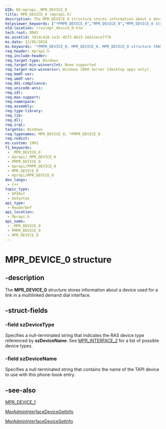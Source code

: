 ```yaml
---
UID: NS:mprapi._MPR_DEVICE_0
title: MPR_DEVICE_0 (mprapi.h)
description: The MPR_DEVICE_0 structure stores information about a device used for a link in a multilinked demand dial interface.
helpviewer_keywords: ["*PMPR_DEVICE_0","MPR_DEVICE_0","MPR_DEVICE_0 structure [RAS]","PMPR_DEVICE_0","PMPR_DEVICE_0 structure pointer [RAS]","_mpr_mpr_device_0","mprapi/MPR_DEVICE_0","mprapi/PMPR_DEVICE_0","rras.mpr_device_0"]
old-location: rras\mpr_device_0.htm
tech.root: RRAS
ms.assetid: 1814c428-1a3c-45f3-8b15-182e1eceff7b
ms.date: 12/05/2018
ms.keywords: '*PMPR_DEVICE_0, MPR_DEVICE_0, MPR_DEVICE_0 structure [RAS], PMPR_DEVICE_0, PMPR_DEVICE_0 structure pointer [RAS], _mpr_mpr_device_0, mprapi/MPR_DEVICE_0, mprapi/PMPR_DEVICE_0, rras.mpr_device_0'
req.header: mprapi.h
req.include-header: 
req.target-type: Windows
req.target-min-winverclnt: None supported
req.target-min-winversvr: Windows 2000 Server [desktop apps only]
req.kmdf-ver: 
req.umdf-ver: 
req.ddi-compliance: 
req.unicode-ansi: 
req.idl: 
req.max-support: 
req.namespace: 
req.assembly: 
req.type-library: 
req.lib: 
req.dll: 
req.irql: 
targetos: Windows
req.typenames: MPR_DEVICE_0, *PMPR_DEVICE_0
req.redist: 
ms.custom: 19H1
f1_keywords:
 - _MPR_DEVICE_0
 - mprapi/_MPR_DEVICE_0
 - PMPR_DEVICE_0
 - mprapi/PMPR_DEVICE_0
 - MPR_DEVICE_0
 - mprapi/MPR_DEVICE_0
dev_langs:
 - c++
topic_type:
 - APIRef
 - kbSyntax
api_type:
 - HeaderDef
api_location:
 - Mprapi.h
api_name:
 - _MPR_DEVICE_0
 - PMPR_DEVICE_0
 - MPR_DEVICE_0
---
```


# MPR_DEVICE_0 structure


## -description

The 
<b>MPR_DEVICE_0</b> structure stores information about a device used for a link in a multilinked demand dial interface.

## -struct-fields

### -field szDeviceType

Specifies a null-terminated string that indicates the RAS device type referenced by <b>szDeviceName</b>. See 
<a href="/windows/desktop/api/mprapi/ns-mprapi-mpr_interface_2">MPR_INTERFACE_2</a> for a list of possible device types.

### -field szDeviceName

Specifies a null-terminated string that contains the name of the TAPI device to use with this phone-book entry.

## -see-also

<a href="/windows/desktop/api/mprapi/ns-mprapi-mpr_device_1">MPR_DEVICE_1</a>



<a href="/windows/desktop/api/mprapi/nf-mprapi-mpradmininterfacedevicegetinfo">MprAdminInterfaceDeviceGetInfo</a>



<a href="/windows/desktop/api/mprapi/nf-mprapi-mpradmininterfacedevicesetinfo">MprAdminInterfaceDeviceSetInfo</a>

